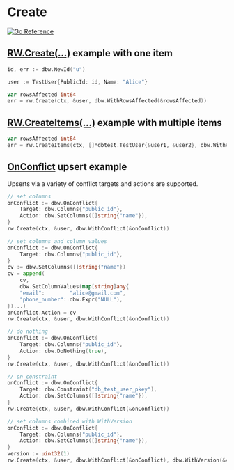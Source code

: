 # Create
[![Go
Reference](https://pkg.go.dev/badge/github.com/hashicorp/go-dbw.svg)](https://pkg.go.dev/github.com/hashicorp/go-dbw)

## [RW.Create(...)](https://pkg.go.dev/github.com/hashicorp/go-dbw#RW.Create) example with one item
```go
id, err := dbw.NewId("u")

user := TestUser{PublicId: id, Name: "Alice"}

var rowsAffected int64
err = rw.Create(ctx, &user, dbw.WithRowsAffected(&rowsAffected))  
```
## [RW.CreateItems(...)](https://pkg.go.dev/github.com/hashicorp/go-dbw#RW.CreateItems) example with multiple items
```go
var rowsAffected int64
err = rw.CreateItems(ctx, []*dbtest.TestUser{&user1, &user2}, dbw.WithRowsAffected(&rowsAffected))  
```


## [OnConflict](https://pkg.go.dev/github.com/hashicorp/go-dbw#WithOnConflict) upsert example

Upserts via a variety of conflict targets and actions are supported.

```go
// set columns
onConflict := dbw.OnConflict{
    Target: dbw.Columns{"public_id"},
    Action: dbw.SetColumns([]string{"name"}),
}
rw.Create(ctx, &user, dbw.WithConflict(&onConflict))
```

```go
// set columns and column values
onConflict := dbw.OnConflict{
	Target: dbw.Columns{"public_id"},
}
cv := dbw.SetColumns([]string{"name"})
cv = append(
    cv,
	dbw.SetColumnValues(map[string]any{
	"email":        "alice@gmail.com",
	"phone_number": dbw.Expr("NULL"),
})...)
onConflict.Action = cv
rw.Create(ctx, &user, dbw.WithConflict(&onConflict))
```

```go
// do nothing
onConflict := dbw.OnConflict{
    Target: dbw.Columns{"public_id"},
    Action: dbw.DoNothing(true),
}
rw.Create(ctx, &user, dbw.WithConflict(&onConflict))
```

```go
// on constraint
onConflict := dbw.OnConflict{
    Target: dbw.Constraint("db_test_user_pkey"),
    Action: dbw.SetColumns([]string{"name"}),
}
rw.Create(ctx, &user, dbw.WithConflict(&onConflict))
```

```go
// set columns combined with WithVersion
onConflict := dbw.OnConflict{
    Target: dbw.Columns{"public_id"},
	Action: dbw.SetColumns([]string{"name"}),
}
version := uint32(1)
rw.Create(ctx, &user, dbw.WithConflict(&onConflict), dbw.WithVersion(&version))
```

